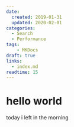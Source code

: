 ```yaml
---
date:
  created: 2019-01-31 
  updated: 2020-02-01
categories:
  - Search
  - Performance
tags:
    - MKDocs
draft: true
links:
  - index.md
readtime: 15
---
```


# hello world

today i left in the morning